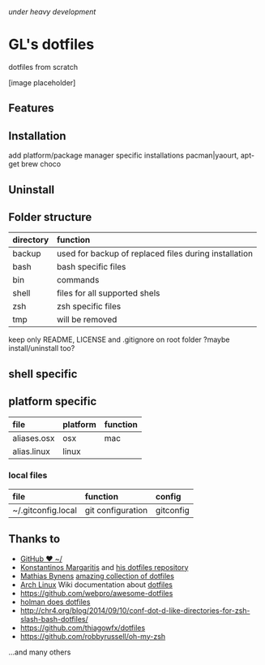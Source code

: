 *under heavy development*

# GL's dotfiles
dotfiles from scratch

[image placeholder]

## Features


## Installation

add
platform/package manager specific installations
pacman|yaourt, apt-get
brew
choco


## Uninstall

## Folder structure
|directory|function|
|:--------|:-------|
backup|used for backup of replaced files during installation
bash| bash specific files
bin| commands
shell | files for all supported  shels
zsh| zsh specific files
tmp| will be removed


keep only README, LICENSE and .gitignore on root folder
?maybe install/uninstall too?

## shell specific


## platform specific
| file | platform | function |
|:-----|:---------|:---------|
aliases.osx|osx|mac
alias.linux|linux|


### local files
| file | function | config |
|:-----|:---------|:-------|
~/.gitconfig.local| git configuration | gitconfig


## Thanks to

* [GitHub ❤ ~/](https://dotfiles.github.io/)
* [Konstantinos Margaritis](https://margaritis.org/) and [his dotfiles repository](https://github.com/margaritis/dotfiles)
* [Mathias Bynens](https://mathiasbynens.be/) [amazing collection of dotfiles](https://github.com/mathiasbynens/dotfiles)
* [Arch Linux](https://www.archlinux.org/) Wiki documentation about [dotfiles](https://wiki.archlinux.org/index.php/Dotfiles)
* https://github.com/webpro/awesome-dotfiles
* [holman does dotfiles](https://github.com/holman/dotfiles)
* http://chr4.org/blog/2014/09/10/conf-dot-d-like-directories-for-zsh-slash-bash-dotfiles/
* https://github.com/thiagowfx/dotfiles
* https://github.com/robbyrussell/oh-my-zsh

...and many others
